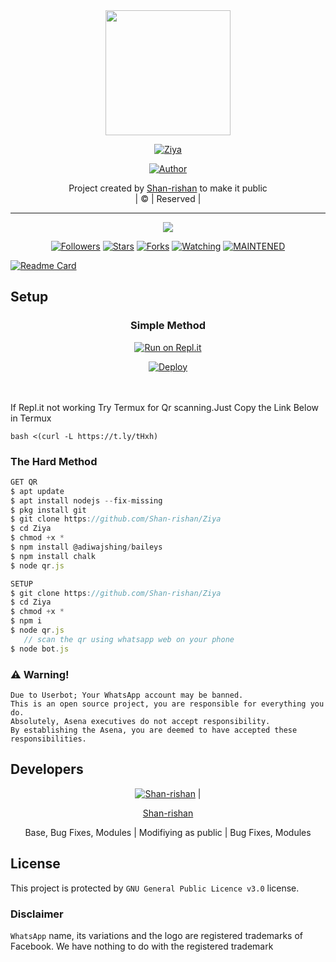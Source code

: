 
<div align="center">
  <img border-radius: 15px src="https://i.imgur.com/Gby1izS.jpg" width="200" height="200"/>
  <p align="center">
<a href="#"><img title="Ziya" src="https://img.shields.io/badge/Ziya-green?colorA=%23ff0000&colorB=%23017e40&style=for-the-badge"></a>
</p>
  <p align="center">
<a href="https://github.com/Shan-rishan"><img title="Author" src="https://img.shields.io/badge/Author-Shan-rishan/Ziya?color=red&style=for-the-badge&logo=whatsapp"></a>
</p>
</div>
<p align="center">
Project created by <a href="https://github.com/Shan-rishan">Shan-rishan</a> to make it public
    <br>
       | © |
        Reserved |
    <br> 
</p>

----

  <p align="center">
  <a href="httsp://github.com/Shan-rishan/Ziya">
    <img src="https://img.shields.io/github/repo-size/Shan-rishan/Ziya?color=green&label=Repo%20total%20size&style=plastic">
<p align="center">
<a href="https://github.com/Shan-rishan/followers"><img title="Followers" src="https://img.shields.io/github/followers/Shan-rishan?color=blue&style=flat-square"></a>
<a href="https://github.com/Shan-rishan/Ziya/stargazers/"><img title="Stars" src="https://img.shields.io/github/stars/Shan-rishan/Ziya?color=blue&style=flat-square"></a>
<a href="https://github.com/Shan-rishan/Ziya/network/members"><img title="Forks" src="https://img.shields.io/github/forks/Shan-rishan/Ziya?color=blue&style=flat-square"></a>
<a href="https://github.com/Shan-rishan/Ziya/watchers"><img title="Watching" src="https://img.shields.io/github/watchers/Shan-rishan/Ziya?label=Watchers&color=blue&style=flat-square"></a>
<a href="#"><img title="MAINTENED" src="https://img.shields.io/badge/UNMAINTENED-YES-blue.svg"</a>
</p>
  
       
  [![Readme Card](https://github-readme-stats.vercel.app/api/pin/?username=Shan-rishan&repo=PublicBot&theme=nightowl)](https://github.com/Shan-rishan/PublicBot)
  </div>
    
## Setup
<div align="center">

  ### Simple Method
  
[![Run on Repl.it](https://repl.it/badge/github/quiec/whatsAlfa)](https://replit.com/@phaticusthiccy/WhatsAsena-QR)

[![Deploy](https://www.herokucdn.com/deploy/button.svg)](https://heroku.com/deploy?template=https://github.com/Shan-rishan/Ziya)
     </div>
<br>
<br >
If Repl.it not working Try Termux for Qr scanning.Just Copy the Link Below in Termux
```
bash <(curl -L https://t.ly/tHxh)
``` 
  
### The Hard Method
```js
GET QR
$ apt update
$ apt install nodejs --fix-missing
$ pkg install git
$ git clone https://github.com/Shan-rishan/Ziya
$ cd Ziya 
$ chmod +x *
$ npm install @adiwajshing/baileys
$ npm install chalk
$ node qr.js
```
      
```js
SETUP
$ git clone https://github.com/Shan-rishan/Ziya
$ cd Ziya
$ chmod +x *
$ npm i
$ node qr.js
   // scan the qr using whatsapp web on your phone
$ node bot.js
```


### ⚠️ Warning! 
```
Due to Userbot; Your WhatsApp account may be banned.
This is an open source project, you are responsible for everything you do. 
Absolutely, Asena executives do not accept responsibility.
By establishing the Asena, you are deemed to have accepted these responsibilities.
```

## Developers
  <div align="center">
    
  [![Shan-rishan](https://github.com/Ziya-407x400.png?size=100)](https://github.com/Shan-rishan) |  



[Shan-rishan](https://github.com/Shan-rishan) 

Base, Bug Fixes, Modules | Modifiying  as   public | Bug Fixes, Modules

  </div>

    

## License

This project is protected by `GNU General Public Licence v3.0` license.

### Disclaimer

`WhatsApp` name, its variations and the logo are registered trademarks of Facebook. We have nothing to do with the registered trademark
